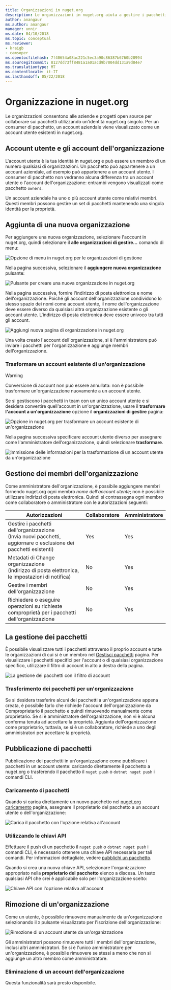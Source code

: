 ```yaml
---
title: Organizzazioni in nuget.org
description: Le organizzazioni in nuget.org aiuta a gestire i pacchetti pubblicati dal gruppo o in un team, l'ambiente aziendale.
author: anangaur
ms.author: anangaur
manager: unnir
ms.date: 04/10/2018
ms.topic: conceptual
ms.reviewer:
- kraigb
- camsoper
ms.openlocfilehash: 7f40654a08ac221c5ec3a90c86387b6760b28994
ms.sourcegitcommit: 8127dd73ff8481a1a01acd9b7004dd131a9d84e7
ms.translationtype: MT
ms.contentlocale: it-IT
ms.lasthandoff: 05/22/2018
---
```

# <a name="organization-on-nugetorg"></a>Organizzazione in nuget.org

Le organizzazioni consentono alle aziende e progetti open source per collaborare sui pacchetti utilizzando un'identità nuget.org singolo. Per un consumer di pacchetto, un account aziendale viene visualizzato come un account utente esistenti in nuget.org.

## <a name="user-accounts-vs-organization-accounts"></a>Account utente e gli account dell'organizzazione

L'account utente è la tua identità in nuget.org e può essere un membro di un numero qualsiasi di organizzazioni. Un pacchetto può appartenere a un account aziendale, ad esempio può appartenere a un account utente. I consumer di pacchetto non vedranno alcuna differenza tra un account utente o l'account dell'organizzazione: entrambi vengono visualizzati come pacchetto `owners`.

Un account aziendale ha uno o più account utente come relativi membri. Questi membri possono gestire un set di pacchetti mantenendo una singola identità per la proprietà.

## <a name="adding-a-new-organization"></a>Aggiunta di una nuova organizzazione

Per aggiungere una nuova organizzazione, selezionare l'account in nuget.org, quindi selezionare il **alle organizzazioni di gestire...**  comando di menu:

![Opzione di menu in nuget.org per le organizzazioni di gestione](media/org-manage-option.png)

Nella pagina successiva, selezionare il **aggiungere nuova organizzazione** pulsante:

![Pulsante per creare una nuova organizzazione in nuget.org](media/org-add-new-option.png)

Nella pagina successiva, fornire l'indirizzo di posta elettronica e nome dell'organizzazione. Poiché gli account dell'organizzazione condividono lo stesso spazio dei nomi come account utente, il nome dell'organizzazione deve essere diverso da qualsiasi altra organizzazione esistente o gli account utente. L'indirizzo di posta elettronica deve essere univoco tra tutti gli account.

![Aggiungi nuova pagina di organizzazione in nuget.org](media/org-add-new-page.png)

Una volta creato l'account dell'organizzazione, si è l'amministratore può inviare i pacchetti per l'organizzazione e aggiunge membri dell'organizzazione.

### <a name="transform-existing-account-to-an-organization"></a>Trasformare un account esistente di un'organizzazione

> [!Warning]
> Conversione di account non può essere annullata: non è possibile trasformare un'organizzazione nuovamente a un account utente.

Se si gestiscono i pacchetti in team con un unico account utente e si desidera convertire quell'account in un'organizzazione, usare il **trasformare l'account a un'organizzazione** opzione il **organizzazioni di gestire** pagina:

![Opzione in nuget.org per trasformare un account esistente di un'organizzazione](media/org-transform-option.png)

Nella pagina successiva specificare account utente diverso per assegnare come l'amministratore dell'organizzazione, quindi selezionare **trasformare**.

![Immissione delle informazioni per la trasformazione di un account utente da un'organizzazione](media/org-transform-page.png)

## <a name="managing-organization-members"></a>Gestione dei membri dell'organizzazione

Come amministratore dell'organizzazione, è possibile aggiungere membri fornendo nuget.org ogni membro *nome dell'account utente*; non è possibile utilizzare indirizzi di posta elettronica. Quindi si contrassegna ogni membro come collaboratore o amministratore con le autorizzazioni seguenti:

| Autorizzazioni | Collaboratore | Amministratore |
| --- | --- | --- |
| Gestire i pacchetti dell'organizzazione<br/>(Invia nuovi pacchetti, aggiornare o esclusione dei pacchetti esistenti) | Yes | Yes |
| Metadati di Change organizzazione<br/>(indirizzo di posta elettronica, le impostazioni di notifica) | No | Yes |
| Gestire i membri dell'organizzazione | No | Yes |
| Richiedere o eseguire operazioni su richieste comproprietà per i pacchetti dell'organizzazione | No | Yes |

## <a name="managing-packages"></a>La gestione dei pacchetti

È possibile visualizzare tutti i pacchetti attraverso il proprio account e tutte le organizzazioni di cui si è un membro nel [Gestisci pacchetti](https://www.nuget.org/account/Packages) pagina. Per visualizzare i pacchetti specifici per l'account o di qualsiasi organizzazione specifico, utilizzare il filtro di account in alto a destra della pagina.

![La gestione dei pacchetti con il filtro di account](media/org-manage-packages-option.png)

### <a name="transferring-packages-to-an-organization"></a>Trasferimento dei pacchetti per un'organizzazione
Se si desidera trasferire alcuni dei pacchetti a un'organizzazione appena creata, è possibile farlo che richiede l'account dell'organizzazione da Comproprietario il pacchetto e quindi rimuovendo manualmente come proprietario. Se si è amministratore dell'organizzazione, non vi è alcuna conferma tenuta ad accettare la proprietà. Aggiunta dell'organizzazione come proprietario, tuttavia, se si è un collaboratore, richiede a uno degli amministratori per accettare la proprietà.

## <a name="publishing-packages"></a>Pubblicazione di pacchetti

Pubblicazione dei pacchetti in un'organizzazione come pubblicare i pacchetti in un account utente: caricando direttamente il pacchetto a nuget.org o trasferendo il pacchetto il `nuget push` o `dotnet nuget push` i comandi CLI.

### <a name="uploading-packages"></a>Caricamento di pacchetti

Quando si carica direttamente un nuovo pacchetto nel [nuget.org caricamento](https://www.nuget.org/packages/manage/upload) pagina, assegnare il proprietario del pacchetto a un account utente o dell'organizzazione:

![Carica il pacchetto con l'opzione relativa all'account](media/org-upload-option.png)

### <a name="using-api-keys"></a>Utilizzando le chiavi API

Effettuare il push di un pacchetto il `nuget push` o `dotnet nuget push` i comandi CLI, è necessario ottenere una chiave API necessaria per tali comandi. Per informazioni dettagliate, vedere [pubblichi un pacchetto](../quickstart/create-and-publish-a-package-using-visual-studio.md#publish-the-package).

Quando si crea una nuova chiave API, selezionare l'organizzazione appropriato nella **proprietario del pacchetto** elenco a discesa. Un tasto qualsiasi API che crei è applicabile solo per l'organizzazione scelto:

![Chiave API con l'opzione relativa all'account](media/org-apikey-option.png)

## <a name="removing-an-organization"></a>Rimozione di un'organizzazione

Come un utente, è possibile rimuovere manualmente da un'organizzazione selezionando il `X` pulsante visualizzato per l'iscrizione dell'organizzazione:

![Rimozione di un account utente da un'organizzazione](media/org-remove-self-option.png)

Gli amministratori possono rimuovere tutti i membri dell'organizzazione, inclusi altri amministratori. Se si è l'unico amministratore per un'organizzazione, è possibile rimuovere se stessi a meno che non si aggiunge un altro membro come amministratore.

### <a name="deleting-an-organization-account"></a>Eliminazione di un account dell'organizzazione

Questa funzionalità sarà presto disponibile.
